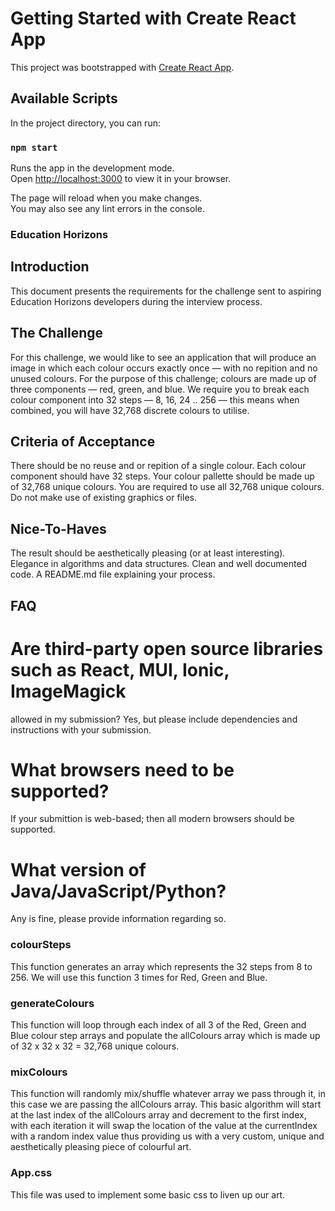 # Getting Started with Create React App

This project was bootstrapped with [Create React App](https://github.com/facebook/create-react-app).

## Available Scripts

In the project directory, you can run:

### `npm start`

Runs the app in the development mode.\
Open [http://localhost:3000](http://localhost:3000) to view it in your browser.

The page will reload when you make changes.\
You may also see any lint errors in the console.

### Education Horizons

## Introduction

This document presents the requirements for the challenge sent to aspiring
Education Horizons developers during the interview process.

## The Challenge

For this challenge, we would like to see an application that will produce an image in
which each colour occurs exactly once — with no repition and no unused colours.
For the purpose of this challenge; colours are made up of three components — red,
green, and blue. We require you to break each colour component into 32 steps — 8,
16, 24 .. 256 — this means when combined, you will have 32,768 discrete colours to
utilise.

## Criteria of Acceptance

There should be no reuse and or repition of a single colour.
Each colour component should have 32 steps.
Your colour pallette should be made up of 32,768 unique colours.
You are required to use all 32,768 unique colours.
Do not make use of existing graphics or files.

## Nice-To-Haves

The result should be aesthetically pleasing (or at least interesting).
Elegance in algorithms and data structures.
Clean and well documented code.
A README.md file explaining your process.

## FAQ

# Are third-party open source libraries such as React, MUI, Ionic, ImageMagick

allowed in my submission?
Yes, but please include dependencies and instructions with your
submission.

# What browsers need to be supported?

If your submittion is web-based; then all modern browsers should be
supported.

# What version of Java/JavaScript/Python?

Any is fine, please provide information regarding so.

### colourSteps

This function generates an array which represents the 32 steps from 8 to 256. We will use this function 3 times for Red, Green and Blue.

### generateColours

This function will loop through each index of all 3 of the Red, Green and Blue colour step arrays and populate the allColours array which is made up of 32 x 32 x 32 = 32,768 unique colours.

### mixColours

This function will randomly mix/shuffle whatever array we pass through it, in this case we are passing the allColours array. This basic algorithm will start at the last index of the allColours array and decrement to the first index, with each iteration it will swap the location of the value at the currentIndex with a random index value thus providing us with a very custom, unique and aesthetically pleasing piece of colourful art.

### App.css

This file was used to implement some basic css to liven up our art.
